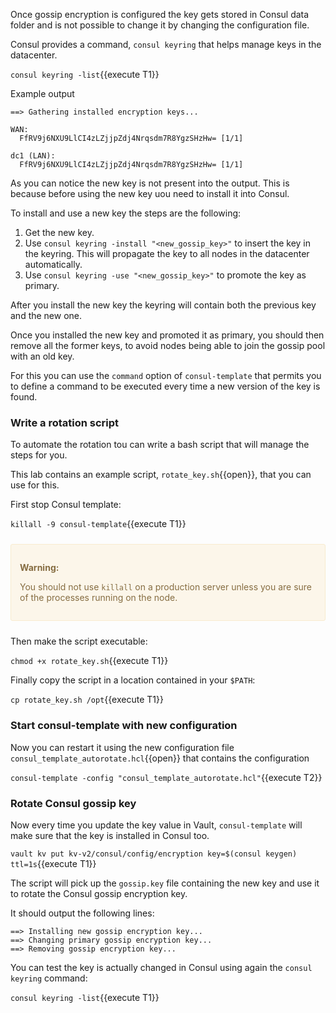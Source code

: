 Once gossip encryption is configured the key gets stored in Consul data folder and is not possible to change it by changing the configuration file.

Consul provides a command, `consul keyring` that helps manage keys in the datacenter.

`consul keyring -list`{{execute T1}}

Example output

```
==> Gathering installed encryption keys...

WAN:
  FfRV9j6NXU9LlCI4zLZjjpZdj4Nrqsdm7R8YgzSHzHw= [1/1]

dc1 (LAN):
  FfRV9j6NXU9LlCI4zLZjjpZdj4Nrqsdm7R8YgzSHzHw= [1/1]
```

As you can notice the new key is not present into the output. This is because before using the new key uou need to install it into Consul.

To install and use a new key the steps are the following:

1. Get the new key.
1. Use `consul keyring -install "<new_gossip_key>"` to insert the key in the keyring. This will propagate the key to all nodes in the datacenter automatically.
1. Use `consul keyring -use "<new_gossip_key>"` to promote the key as primary.

After you install the new key the keyring will contain both the previous key and the new one.

Once you installed the new key and promoted it as primary, you should then remove all the former keys, to avoid nodes being able to join the gossip pool with an old key.

For this you can use the `command` option of `consul-template` that permits you to define a command to be executed every time a new version of the key is found.

### Write a rotation script

To automate the rotation tou can write a bash script that will manage the steps for you.

This lab contains an example script, `rotate_key.sh`{{open}}, that you can use for this.

First stop Consul template:

`killall -9 consul-template`{{execute T1}}

<div style="background-color:#fcf6ea; color:#866d42; border:1px solid #f8ebcf; padding:1em; border-radius:3px; margin:24px 0;">
  <p><strong>Warning:</strong><br>
  
  You should not use `killall` on a production server unless you are sure of the processes running on the node.

</p></div>

Then make the script executable:

`chmod +x rotate_key.sh`{{execute T1}}

Finally copy the script in a location contained in your `$PATH`:

`cp rotate_key.sh /opt`{{execute T1}}

### Start consul-template with new configuration

Now you can restart it using the new configuration file `consul_template_autorotate.hcl`{{open}} that contains the configuration

`consul-template -config "consul_template_autorotate.hcl"`{{execute T2}}

### Rotate Consul gossip key

Now every time you update the key value in Vault, `consul-template` will make sure that the key is installed in Consul too.

`vault kv put kv-v2/consul/config/encryption key=$(consul keygen) ttl=1s`{{execute T1}}

The script will pick up the `gossip.key` file containing the new key and use it to rotate the Consul gossip encryption key.

It should output the following lines:

```
==> Installing new gossip encryption key...
==> Changing primary gossip encryption key...
==> Removing gossip encryption key...
```

You can test the key is actually changed in Consul using again the `consul keyring` command:

`consul keyring -list`{{execute T1}}

